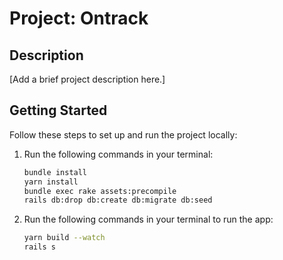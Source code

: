 # Project: Ontrack

## Description

[Add a brief project description here.]

## Getting Started

Follow these steps to set up and run the project locally:

1. Run the following commands in your terminal:

   ```bash
   bundle install
   yarn install
   bundle exec rake assets:precompile
   rails db:drop db:create db:migrate db:seed
2. Run the following commands in your terminal to run the app:
     ```bash
    yarn build --watch
    rails s
